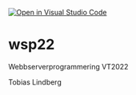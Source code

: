 [![Open in Visual Studio Code](https://classroom.github.com/assets/open-in-vscode-f059dc9a6f8d3a56e377f745f24479a46679e63a5d9fe6f495e02850cd0d8118.svg)](https://classroom.github.com/online_ide?assignment_repo_id=6856376&assignment_repo_type=AssignmentRepo)
# wsp22
Webbserverprogrammering VT2022

Tobias Lindberg
